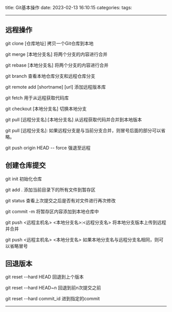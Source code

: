 title: Git基本操作
date: 2023-02-13 16:10:15
categories:
tags:

---

## 远程操作
git clone [仓库地址]
拷贝一个Git仓库到本地

git merge [本地分支名]
将两个分支的内容进行合并

git rebase [本地分支名]
将两个分支的内容进行合并

git branch 
查看本地仓库分支和远程仓库分支

git remote add [shortname] [url]
添加远程版本库

git fetch
用于从远程获取代码库

git checkout [本地分支名]
切换本地分支

git pull [远程分支名]:[本地分支名]
从远程获取代码并合并到本地版本

git pull [远程分支名]:
如果远程分支是与当前分支合并，则冒号后面的部分可以省略。

git push origin HEAD -- force
强退至远程

## 创建仓库提交
git init
初始化仓库

git add .
添加当前目录下的所有文件到暂存区

git status
查看上次提交之后是否有对文件进行再次修改

git commit -m
将暂存区内容添加到本地仓库中

git push <远程主机名> <本地分支名>:<远程分支名>
将本地分支版本上传到远程并合并

git push <远程主机名> <本地分支名>
如果本地分支名与远程分支名相同，则可以省略冒号

## 回退版本
git reset --hard HEAD 
回退到上个版本

git reset --hard HEAD~n
回退到前n次提交之前

git reset --hard commit_id
进到指定的commit


---
